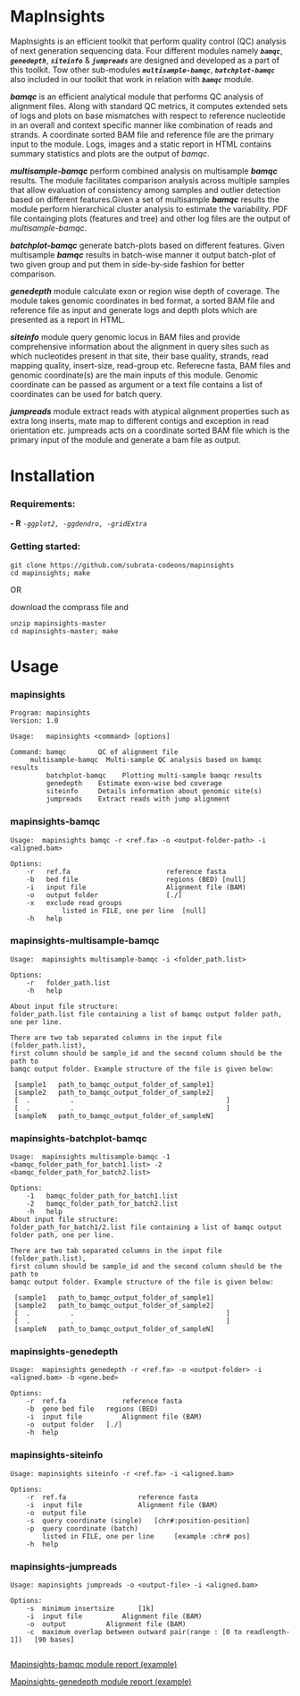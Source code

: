 # MapInsights
MapInsights is an efficient toolkit that perform quality control (QC) analysis of next generation sequencing data. Four different modules namely <b><i>`bamqc`</i></b>, <b><i>`genedepth`</i></b>, <b><i>`siteinfo`</i></b> & <b><i>`jumpreads`</i></b> are designed and developed as a part of this toolkit. Tow other sub-modules <b><i>`multisample-bamqc`</i></b>, <b><i>`batchplot-bamqc`</i></b> also included in our toolkit that work in relation with <b><i>`bamqc`</i></b> module.

<b><i>bamqc</i></b> is an efficient analytical module that performs QC analysis of alignment files. Along with standard QC metrics, it computes extended sets of logs and plots on base mismatches with respect to reference nucleotide in an overall and context specific manner like combination of reads and strands. A coordinate sorted BAM file and reference file are the primary input to the module. Logs, images and a static report in HTML contains summary statistics and plots are the output of <i>bamqc</i>.

<b><i>multisample-bamqc</i></b> perform combined analysis on multisample <b><i>bamqc</i></b> results. The module facilitates comparison analysis across multiple samples that allow evaluation of consistency among samples and outlier detection based on different features.Given a set of multisample <b><i>bamqc</i></b> results the module perform hierarchical cluster analysis to estimate the variability. PDF file containging plots (features and tree) and other log files are the output of <i>multisample-bamqc</i>.


<b><i>batchplot-bamqc</i></b> generate batch-plots based on different features. Given multisample <b><i>bamqc</i></b> results in batch-wise manner it output batch-plot of two given group and put them in side-by-side fashion for better comparison. 

<b><i>genedepth</i></b> module calculate exon or region wise depth of coverage. The module takes genomic coordinates in bed format, a sorted BAM file and reference file as input and generate logs and depth plots which are presented as a report in HTML.

<b><i>siteinfo</i></b> module query genomic locus in BAM files and provide comprehensive information about the alignment in query sites such as which nucleotides present in that site, their base quality, strands, read mapping quality, insert-size, read-group etc. Referecne fasta, BAM files and genomic coordinate(s) are the main inputs of this module. Genomic coordinate can be passed as argument or a text file contains a list of coordinates can be used for batch query.

<b><i>jumpreads</i></b> module extract reads with atypical alignment properties such as extra long inserts, mate map to different contigs and exception in read orientation etc. jumpreads acts on a coordinate sorted BAM file which is the primary input of the module and generate a bam file as output.

# Installation
### **Requirements:**

<b>- R</b>  <i>` -ggplot2, -ggdendro, -gridExtra `</i>

### **Getting started:**
```
git clone https://github.com/subrata-codeons/mapinsights
cd mapinsights; make
```
OR

download the comprass file and
```
unzip mapinsights-master
cd mapinsights-master; make
```
# Usage
### **mapinsights**
```
Program: mapinsights
Version: 1.0

Usage:   mapinsights <command> [options]

Command: bamqc        QC of alignment file
	 multisample-bamqc	Multi-sample QC analysis based on bamqc results
         batchplot-bamqc	Plotting multi-sample bamqc results
         genedepth    Estimate exon-wise bed coverage
         siteinfo     Details information about genomic site(s)
         jumpreads    Extract reads with jump alignment
```

### **mapinsights-bamqc**
```
Usage:  mapinsights bamqc -r <ref.fa> -o <output-folder-path> -i <aligned.bam>

Options:
	-r   ref.fa                        reference fasta
	-b   bed file                      regions (BED) [null]
	-i   input file                    Alignment file (BAM)
	-o   output folder                 [./]
	-x   exclude read groups
             listed in FILE, one per line  [null]
	-h   help
```
### **mapinsights-multisample-bamqc**
```
Usage:  mapinsights multisample-bamqc -i <folder_path.list>

Options:
	-r   folder_path.list
	-h   help

About input file structure:
folder_path.list file containing a list of bamqc output folder path, one per line.

There are two tab separated columns in the input file (folder_path.list), 
first column should be sample_id and the second column should be the path to 
bamqc output folder. Example structure of the file is given below:

 [sample1	path_to_bamqc_output_folder_of_sample1]
 [sample2	path_to_bamqc_output_folder_of_sample2]
 [  .	       .                                      ]
 [  .	       .                                      ]
 [sampleN	path_to_bamqc_output_folder_of_sampleN]
```
### **mapinsights-batchplot-bamqc**
```
Usage:  mapinsights multisample-bamqc -1 <bamqc_folder_path_for_batch1.list> -2 <bamqc_folder_path_for_batch2.list>

Options:
	-1   bamqc_folder_path_for_batch1.list
	-2   bamqc_folder_path_for_batch2.list
	-h   help
About input file structure:
folder_path_for_batch1/2.list file containing a list of bamqc output folder path, one per line.

There are two tab separated columns in the input file (folder_path.list), 
first column should be sample_id and the second column should be the path to 
bamqc output folder. Example structure of the file is given below:

 [sample1	path_to_bamqc_output_folder_of_sample1]
 [sample2	path_to_bamqc_output_folder_of_sample2]
 [  .	       .                                      ]
 [  .	       .                                      ]
 [sampleN	path_to_bamqc_output_folder_of_sampleN]
```
### **mapinsights-genedepth**
```
Usage:  mapinsights genedepth -r <ref.fa> -o <output-folder> -i <aligned.bam> -b <gene.bed>

Options:
	-r  ref.fa              reference fasta
	-b  gene bed file	regions (BED)
	-i  input file          Alignment file (BAM)
	-o  output folder	[./] 
	-h  help
```
### **mapinsights-siteinfo**
```
Usage: mapinsights siteinfo -r <ref.fa> -i <aligned.bam> 

Options:
	-r  ref.fa                	reference fasta
	-i  input file            	Alignment file (BAM)
	-o  output file 
	-s  query coordinate (single)   [chr#:position-position]
	-p  query coordinate (batch)
	    listed in FILE, one per line     [example :chr#	pos]
	-h  help

```
### **mapinsights-jumpreads**
```
Usage: mapinsights jumpreads -o <output-file> -i <aligned.bam>

Options:
	-s  minimum insertsize		[1k]
	-i  input file			Alignment file (BAM)
	-o  output 			Alignment file (BAM)
	-c  maximum overlap between outward pair(range : [0 to readlength-1])	[90 bases]
	

```
[Mapinsights-bamqc module report (example)](https://subrata-codeons.github.io/Demo/Bamqc.html#GC%20content%20distribution)

[Mapinsights-genedepth module report (example)](https://subrata-codeons.github.io/Demo/Gene_depth.html#GC%20content%20distribution)


